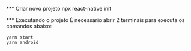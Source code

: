 *** Criar novo projeto
npx react-native init 

*** Executando o projeto
É necessário abrir 2 terminais para executa os comandos abaixo:
```
yarn start
yarn android
```